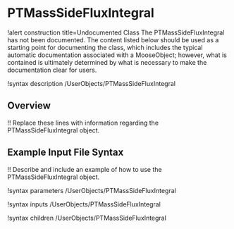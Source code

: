 # PTMassSideFluxIntegral

!alert construction title=Undocumented Class
The PTMassSideFluxIntegral has not been documented. The content listed below should be used as a starting point for
documenting the class, which includes the typical automatic documentation associated with a
MooseObject; however, what is contained is ultimately determined by what is necessary to make the
documentation clear for users.

!syntax description /UserObjects/PTMassSideFluxIntegral

## Overview

!! Replace these lines with information regarding the PTMassSideFluxIntegral object.

## Example Input File Syntax

!! Describe and include an example of how to use the PTMassSideFluxIntegral object.

!syntax parameters /UserObjects/PTMassSideFluxIntegral

!syntax inputs /UserObjects/PTMassSideFluxIntegral

!syntax children /UserObjects/PTMassSideFluxIntegral
